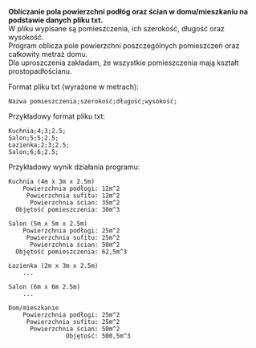 **Obliczanie pola powierzchni podłóg oraz ścian w domu/mieszkaniu na podstawie danych pliku txt.**  
W pliku wypisane są pomieszczenia, ich szerokość, długość oraz wysokość.  
Program oblicza pole powierzchni poszczególnych pomieszczeń oraz całkowity metraż domu.  
Dla uproszczenia zakładam, że wszystkie pomieszczenia mają kształt prostopadłościanu.

Format pliku txt (wyrażone w metrach):
```
Nazwa pomieszczenia;szerokość;długość;wysokość;
```
Przykładowy format pliku txt:  
```
Kuchnia;4;3;2.5;
Salon;5;5;2.5;
Łazienka;2;3;2.5;
Salon;6;6;2.5;
```

Przykładowy wynik działania programu:  
```
Kuchnia (4m x 3m x 2.5m) 
    Powierzchnia podłogi: 12m^2
     Powierzchnia sufitu: 12m^2
      Powierzchnia ścian: 35m^2
  Objętość pomieszczenia: 30m^3

Salon (5m x 5m x 2.5m)
    Powierzchnia podłogi: 25m^2
     Powierzchnia sufitu: 25m^2
      Powierzchnia ścian: 50m^2
  Objętość pomieszczenia: 62,5m^3

Łazienka (2m x 3m x 2.5m)
    ...

Salon (6m x 6m 2.5m)
    ...

Dom/mieszkanie
    Powierzchnia podłogi: 25m^2
     Powierzchnia sufitu: 25m^2
      Powierzchnia ścian: 50m^2
                Objętość: 500,5m^3
```
